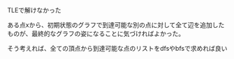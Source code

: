 TLEで解けなかった

ある点xから、初期状態のグラフで到達可能な別の点に対して全て辺を追加したものが、最終的なグラフの姿になることに気づければよかった。

そう考えれば、全ての頂点から到達可能な点のリストをdfsやbfsで求めれば良い